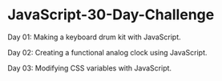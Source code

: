 # JavaScript-30-Day-Challenge
Day 01: Making a keyboard drum kit with JavaScript.

Day 02: Creating a functional analog clock using JavaScript.

Day 03: Modifying CSS variables with JavaScript.
